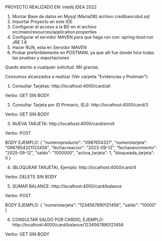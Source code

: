 PROYECTO REALIZADO EN: Intellij IDEA 2022


1. Montar Base de datos en Mysql (MariaDB) archivo credibancobd.sql
2. Importar Proyecto en este IDE
3. Configurar el acceso a la BD en el archivo src/main/resources/application.properties
4. Configurar el servidor MAVEN para que haga run con: spring-boot:run  JRE 1.8
5. Hacer RUN, esta en Servidor MAVEN
6. Probar preferiblemente en POSTMAN, ya que allí fue donde hice todas las pruebas y exportaciones

Quedo atento a cualquier solicitud. Mil gracias.

Consumos alcanzados a realizar (Ver carpeta "Evidencias y Postman"):


1. Consultar Tarjetas: http://localhost:4000/card/all

Verbo: GET
SIN BODY

2. Consultar Tarjeta por ID Primario, (EJ): http://localhost:4000/card/3

Verbo: GET
SIN BODY

3. NUEVA TARJETA: http://localhost:4000/card/enroll

Verbo: POST

BODY EJEMPLO:
{
    "numeroproducto": "0987654321",
    "numerotarjeta": "0987654321123456",
    "fechacreacion": "2023-09-12",
    "fechavencimiento": "2025-09-12",
    "saldo": "1000000",
    "activa_tarjeta": 1,
    "bloqueada_tarjeta": 0
}

4. (BLOQUEAR TARJETA), Ejemplo: http://localhost:4000/card/4

Verbo: DELETE
SIN BODY

5. SUMAR BALANCE: http://localhost:4000/card/balance

Verbo: POST 

BODY EJEMPLO:
{
    "numerotarjeta": "1234567890121456",
    "saldo": "10000"
}

6. CONSULTAR SALDO POR CARDID, EJEMPLO: http://localhost:4000/card/balance/1234567890121456

Verbo: GET
SIN BODY
